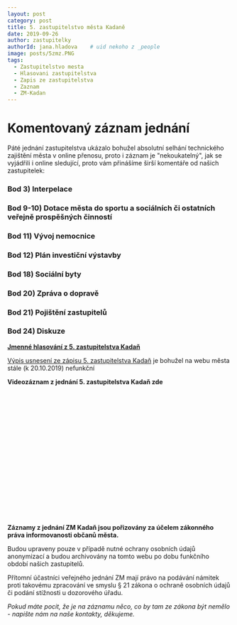 ```yaml
---
layout: post
category: post
title: 5. zastupitelstvo města Kadaně
date: 2019-09-26
author: zastupitelky
authorId: jana.hladova    # uid nekoho z _people
image: posts/5zmz.PNG
tags:
  - Zastupitelstvo mesta
  - Hlasovani zastupitelstva
  - Zapis ze zastupitelstva
  - Zaznam 
  - ZM-Kadan
---
```


# Komentovaný záznam jednání 

Páté jednání zastupitelstva ukázalo bohužel absolutní selhání technického zajištění města v online přenosu, proto i záznam je "nekoukatelný", jak se vyjádřili i online sledující, proto vám přinášíme širší komentáře od našich zastupitelek:   

### Bod 3) Interpelace


### Bod 9-10) Dotace města do sportu a sociálních či ostatních veřejně prospěšných činností 


### Bod 11) Vývoj nemocnice 


### Bod 12) Plán investiční výstavby


### Bod 18) Sociální byty 


### Bod 20) Zpráva o dopravě  


### Bod 21) Pojištění zastupitelů 


### Bod 24) Diskuze




**[Jmenné hlasování z 5. zastupitelstva Kadaň](https://drive.google.com/open?id=1Kf9R8Q1n5_URZJOa2-AmeZVLk0gFCafN)**

[Výpis usnesení ze zápisu 5. zastupitelstva Kadaň](http://www.mesto-kadan.cz/podsekce-7/zastupitelstvo-mesta) je bohužel na webu města stále (k 20.10.2019) nefunkční

**Videozáznam z jednání 5. zastupitelstva Kadaň zde**<script src="https://fast.wistia.com/embed/medias/gaok5ta7f2.jsonp" async></script><script src="https://fast.wistia.com/assets/external/E-v1.js" async></script><div class="wistia_responsive_padding" style="padding:56.25% 0 0 0;position:relative;"><div class="wistia_responsive_wrapper" style="height:100%;left:0;position:absolute;top:0;width:100%;"><div class="wistia_embed wistia_async_gaok5ta7f2 videoFoam=true" style="height:100%;position:relative;width:100%"><div class="wistia_swatch" style="height:100%;left:0;opacity:0;overflow:hidden;position:absolute;top:0;transition:opacity 200ms;width:100%;"><img src="https://fast.wistia.com/embed/medias/gaok5ta7f2/swatch" style="filter:blur(5px);height:100%;object-fit:contain;width:100%;" alt="" aria-hidden="true" onload="this.parentNode.style.opacity=1;" /></div></div></div></div>


**Záznamy z jednání ZM Kadaň jsou pořizovány za účelem zákonného práva informovanosti občanů města.** 

Budou upraveny pouze v případě nutné ochrany osobních údajů anonymizací a budou archivovány na tomto webu po dobu funkčního období našich zastupitelů. 

Přítomní účastníci veřejného jednání ZM mají právo na podávání námitek proti takovému zpracování ve smyslu § 21 zákona o ochraně osobních údajů či podání stížnosti u dozorového úřadu.

*Pokud máte pocit, že je na záznamu něco, co by tam ze zákona být nemělo - napište nám na naše kontakty, děkujeme.*

